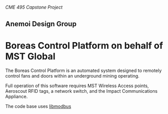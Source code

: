 ###### CME 495 Capstone Project
## Anemoi Design Group
# Boreas Control Platform on behalf of MST Global

The Boreas Control Platform is an automated system designed to remotely control fans and doors within an underground mining operating.

Full operation of this software requires MST Wireless Access points, Aeroscout RFID tags, a network switch, and the Impact Communications Appliance.

The code base uses [libmodbus](https://github.com/stephane/libmodbus.git)


